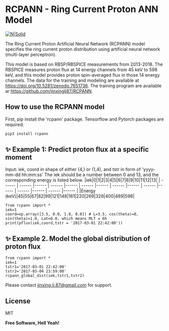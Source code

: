 # RCPANN - Ring Current Proton ANN Model

[![N|Solid](https://cldup.com/dTxpPi9lDf.thumb.png)](https://nodesource.com/products/nsolid)

The Ring Current Proton Artificial Neural Network (RCPANN) model specifies the ring current proton distribution using artificial neural network (multi-layer perceptron).

This model is based on RBSP/RBSPICE measurements from 2013-2018. The RBSPICE measures proton flux at 14 energy channels from 45 keV to 598 keV, and this model provides proton spin-averaged flux in those 14 energy channels. The data for the training and modeling are available at https://doi.org/10.5281/zenodo.7651736. The training program are available ar https://github.com/jinxingli87/RCPANN.

## How to use the RCPANN model
First, pip install the 'rcpann' package. Tensorflow and Pytorch packages are required. 
```sh
pip3 install rcpann
```

## ✨ Example 1: Predict proton flux at a specific moment
Input: iek, coord in shape of either (4,) or (1,4), and tstr in form of 'yyyy-mm-dd hh:mm:ss'
The iek should be a number between 0 and 13, and the corresponding energy is listed below.
|iek|0|1|2|3|4|5|6|7|8|9|10|11|12|13|
| ------ | ------ |------ | ------ |------ | ------ |------ | ------ |------ | ------ |------ | ------ |------ | ------ |------ |
|Energy (keV)|45|55|67|82|99|121|148|181|220|269|328|400|489|598|
```python3
from rcpann import *
iek=1
coord=np.array([3.5, 0.0, 1.0, 0.0]) # L=3.5, cos(theta)=0, sin(theta)=1.0, Lat=0.0, which means MLT = 6h
print(pflux(iek,coord,tstr = '2017-03-01 22:42:00'))
```

## ✨ Example 2. Model the global distribution of proton flux
```python3
from rcpann import *
iek=1
tstr1='2017-03-01 22:42:00'
tstr2='2017-03-04 23:59:00'
rcpann_global_dist(iek,tstr1,tstr2)
```



Please contact jinxing.li.87@gmail.com for support.


## License

MIT

**Free Software, Hell Yeah!**


